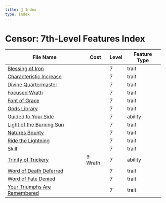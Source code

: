 ```yaml
---
title: 📑 Index
type: index
---
```


# Censor: 7th-Level Features Index

| File Name                                                             | Cost    | Level | Feature Type |
| --------------------------------------------------------------------- | ------- | ----- | ------------ |
| [Blessing of Iron](../Blessing%20of%20Iron)                           |         | 7     | trait        |
| [Characteristic Increase](../Characteristic%20Increase)               |         | 7     | trait        |
| [Divine Quartermaster](../Divine%20Quartermaster)                     |         | 7     | trait        |
| [Focused Wrath](../Focused%20Wrath)                                   |         | 7     | trait        |
| [Font of Grace](../Font%20of%20Grace)                                 |         | 7     | trait        |
| [Gods Library](../Gods%20Library)                                     |         | 7     | trait        |
| [Guided to Your Side](../Guided%20to%20Your%20Side)                   |         | 7     | ability      |
| [Light of the Burning Sun](../Light%20of%20the%20Burning%20Sun)       |         | 7     | trait        |
| [Natures Bounty](../Natures%20Bounty)                                 |         | 7     | trait        |
| [Ride the Lightning](../Ride%20the%20Lightning)                       |         | 7     | trait        |
| [Skill](../Skill)                                                     |         | 7     | trait        |
| [Trinity of Trickery](../Trinity%20of%20Trickery)                     | 9 Wrath | 7     | ability      |
| [Word of Death Deferred](../Word%20of%20Death%20Deferred)             |         | 7     | trait        |
| [Word of Fate Denied](../Word%20of%20Fate%20Denied)                   |         | 7     | trait        |
| [Your Triumphs Are Remembered](../Your%20Triumphs%20Are%20Remembered) |         | 7     | trait        |
